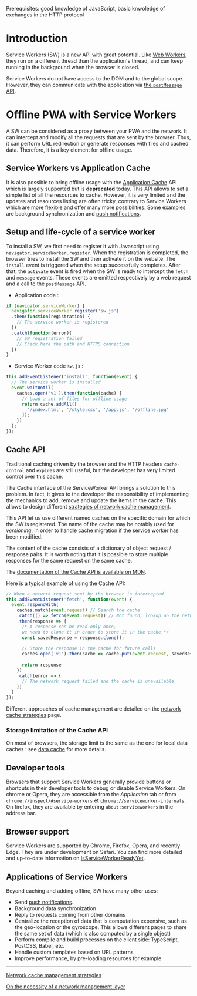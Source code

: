<span class="requirements">Prerequisites: good knowledge of JavaScript, basic knwoledge of exchanges in the HTTP protocol</span>

# Introduction

Service Workers (SW) is a new API with great potential. Like [Web Workers](https://www.w3.org/TR/workers/), they run on a different thread than the application's thread, and can keep running in the background when the browser is closed.

Service Workers do not have access to the DOM and to the global scope. However, they can communicate with the application via [the `postMessage` API](https://developer.mozilla.org/fr/docs/Web/API/Worker/postMessage).

# Offline PWA with Service Workers

A SW can be considered as a proxy between your PWA and the network. It can intercept and modify all the requests that are sent by the browser. Thus, it can perform URL redirection or generate responses with files and cached data. Therefore, it is a key element for offline usage.

## Service Workers vs Application Cache

It is also possible to bring offline usage with the [Application Cache](https://developer.mozilla.org/fr/docs/Web/HTML/Utiliser_Application_Cache) API which is largely supported but is **deprecated** today. This API allows to set a simple list of all the resources to cache. However, it is very limited and the updates and resources listing are often tricky, contrary to Service Workers which are more flexible and offer many more possibilities. Some examples are background synchronization and [push notifications](push-notifications.md).

## Setup and life-cycle of a service worker

To install a SW, we first need to register it with Javascript using `navigator.serviceWorker.register`. When the registration is completed, the browser tries to install the SW and then activate it on the website. The `install` event is triggered when the setup successfully completes. After that, the `activate` event is fired when the SW is ready to intercept the `fetch` and `message` events. These events are emitted respectively by a web request and a call to the `postMessage` API.

- Application code :
```javascript
if (navigator.serviceWorker) {
  navigator.serviceWorker.register('sw.js')
  .then(function(registration) {
    // The service worker is registered
  })
  .catch(function(error){
    // SW registration failed
    // Check here the path and HTTPS connection
  })
}
```

- Service Worker code `sw.js` :
```javascript
this.addEventListener('install', function(event) {
  // The service worker is installed
  event.waitUntil(
    caches.open('v1').then(function(cache) {
      // Load a set of files for offline usage
      return cache.addAll([
        '/index.html', '/style.css', '/app.js', '/offline.jpg'
      ]);
    })
  );
});
```

## Cache API

Traditional caching driven by the browser and the HTTP headers `cache-control` and `expires` are still useful, but the developer has very limited control over this cache.

The Cache interface of the ServiceWorker API brings a solution to this problem. In fact, it gives to the developer the responsibility of implementing the mechanics to add, remove and update the items in the cache. This allows to design different [strategies of network cache management](network-strategies.md).

This API let us use different named caches on the specific domain for which the SW is registered. The name of the cache may be notably used for *versioning*, in order to handle cache migration if the service worker has been modified.

The content of the cache consists of a dictionary of object request / response pairs. It is worth noting that it is possible to store multiple responses for the same request on the same cache.

The [documentation of the Cache API is available on MDN](https://developer.mozilla.org/fr/docs/Web/API/Cache).

Here is a typical example of using the Cache API:

```javascript
// When a network request sent by the browser is intercepted
this.addEventListener('fetch', function(event) {
  event.respondWith(
  	caches.match(event.request) // Search the cache
    .catch(() => fetch(event.request)) // Not found, lookup on the network
    .then(response => {
      /* A response can be read only once, 
      we need to clone it in order to store it in the cache */
      const savedResponse = response.clone(); 
     
      // Store the response in the cache for future calls
      caches.open('v1').then(cache => cache.put(event.request, savedResponse)); 
      
      return response
    })
    .catch(error => {
      // The network request failed and the cache is unavailable
    })
  )
});
```

Different approaches of cache management are detailed on the [network cache strategies](network-strategies.md) page.

### Storage limitation of the Cache API

On most of browsers, the storage limit is the same as the one for local data caches : see [data cache](data-cache.md) for more details.

## Developer tools

Browsers that support Service Workers generally provide buttons or shortcuts in their developer tools to debug or disable Service Workers. On chrome or Opera, they are accessible from the *Application* tab or from `chrome://inspect/#service-workers` et `chrome://serviceworker-internals`. On firefox, they are available by entering `about:serviceworkers` in the address bar.

## Browser support

Service Workers are supported by Chrome, Firefox, Opera, and recently Edge. They are under development on Safari. You can find more detailed and up-to-date information on [IsServiceWorkerReadyYet](https://jakearchibald.github.io/isserviceworkerready/).

## Applications of Service Workers

Beyond caching and adding offline, SW have many other uses:

- Send [push notifications](push-notifications.md).
- Background data synchronization
- Reply to requests coming from other domains
- Centralize the reception of data that is computation expensive, such as the geo-location or the gyroscope. This allows different pages to share the same set of data (which is also computed by a single object)
- Perform compile and build processes on the client side: TypeScript, PostCSS, Babel, etc.
- Handle custom templates based on URL patterns
- Improve performance, by pre-loading resources for example

---

[Network cache management strategies](network-strategies.md)

[On the necessity of a network management layer](network-management.md)
